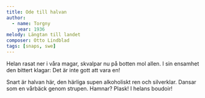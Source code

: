 ```yaml
---
title: Ode till halvan
author:
  - name: Torgny
    year: 1936
melody: Längtan till landet
composer: Otto Lindblad
tags: [snaps, swe]
---
```


Helan rasat ner i våra magar,
skvalpar nu på botten mol allen.
I sin ensamhet den bittert klagar:
Det är inte gott att vara en!

Snart är halvan här, den härliga supen
alkoholiskt ren och silverklar.
Dansar som en vårbäck genom strupen.
Hamnar? Plask! I helans boudoir!
